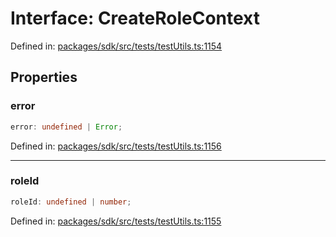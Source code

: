 # Interface: CreateRoleContext

Defined in: [packages/sdk/src/tests/testUtils.ts:1154](https://github.com/towns-protocol/towns/blob/0db1fd0ac7258e8db8cedfb6183e8eade8284fa1/packages/sdk/src/tests/testUtils.ts#L1154)

## Properties

### error

```ts
error: undefined | Error;
```

Defined in: [packages/sdk/src/tests/testUtils.ts:1156](https://github.com/towns-protocol/towns/blob/0db1fd0ac7258e8db8cedfb6183e8eade8284fa1/packages/sdk/src/tests/testUtils.ts#L1156)

***

### roleId

```ts
roleId: undefined | number;
```

Defined in: [packages/sdk/src/tests/testUtils.ts:1155](https://github.com/towns-protocol/towns/blob/0db1fd0ac7258e8db8cedfb6183e8eade8284fa1/packages/sdk/src/tests/testUtils.ts#L1155)

